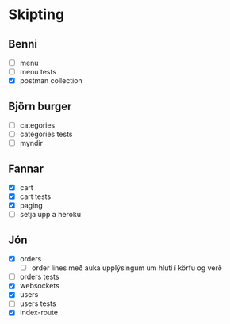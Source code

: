 # Skipting

## Benni

- [ ] menu
- [ ] menu tests
- [x] postman collection

## Björn burger

- [ ] categories
- [ ] categories tests
- [ ] myndir

## Fannar

- [x] cart
- [x] cart tests
- [x] paging
- [ ] setja upp a heroku

## Jón

- [x] orders
  - [ ] order lines með auka upplýsingum um hluti í körfu og verð
- [ ] orders tests
- [x] websockets
- [x] users
- [ ] users tests
- [x] index-route
